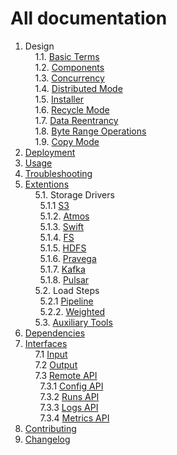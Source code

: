 # All documentation

1. Design <br/>
&nbsp;&nbsp;&nbsp;&nbsp;1.1. [Basic Terms](design//architecture#1-basic-terms)<br/>
&nbsp;&nbsp;&nbsp;&nbsp;1.2. [Components](design//architecture#2-components)<br/>
&nbsp;&nbsp;&nbsp;&nbsp;1.3. [Concurrency](design//architecture#3-concurrency)<br/>
&nbsp;&nbsp;&nbsp;&nbsp;1.4. [Distributed Mode](design/distributed_mode)<br/>
&nbsp;&nbsp;&nbsp;&nbsp;1.5. [Installer](design/installer)<br/>
&nbsp;&nbsp;&nbsp;&nbsp;1.6. [Recycle Mode](design/recycle_mode)<br/>
&nbsp;&nbsp;&nbsp;&nbsp;1.7. [Data Reentrancy](design/data_reentrancy)<br/>
&nbsp;&nbsp;&nbsp;&nbsp;1.8. [Byte Range Operations](usage/load/operations/byte_ranges)<br/>
&nbsp;&nbsp;&nbsp;&nbsp;1.9. [Copy Mode](design/copy_mode)<br/>
2. [Deployment](deployment)<br/>
3. [Usage](usage)<br/>
4. [Troubleshooting](troubleshooting)<br/>
5. [Extentions](https://github.com/emc-mongoose/mongoose)<br/>
&nbsp;&nbsp;&nbsp;&nbsp;5.1. Storage Drivers<br/>
&nbsp;&nbsp;&nbsp;&nbsp;&nbsp;&nbsp;5.1.1  [S3](https://github.com/emc-mongoose/mongoose-storage-driver-s3)<br/>
&nbsp;&nbsp;&nbsp;&nbsp;&nbsp;&nbsp;5.1.2. [Atmos](https://github.com/emc-mongoose/mongoose-storage-driver-atmos)<br/>
&nbsp;&nbsp;&nbsp;&nbsp;&nbsp;&nbsp;5.1.3. [Swift](https://github.com/emc-mongoose/mongoose-storage-driver-swift)<br/>
&nbsp;&nbsp;&nbsp;&nbsp;&nbsp;&nbsp;5.1.4. [FS](https://github.com/emc-mongoose/mongoose-storage-driver-fs)<br/>
&nbsp;&nbsp;&nbsp;&nbsp;&nbsp;&nbsp;5.1.5. [HDFS](https://github.com/emc-mongoose/mongoose-storage-driver-hdfs)<br/>
&nbsp;&nbsp;&nbsp;&nbsp;&nbsp;&nbsp;5.1.6. [Pravega](https://github.com/emc-mongoose/mongoose-storage-driver-pravega)<br/>
&nbsp;&nbsp;&nbsp;&nbsp;&nbsp;&nbsp;5.1.7. [Kafka](https://github.com/emc-mongoose/mongoose-storage-driver-kafka)<br/>
&nbsp;&nbsp;&nbsp;&nbsp;&nbsp;&nbsp;5.1.8. [Pulsar](https://github.com/emc-mongoose/mongoose-storage-driver-pulsar)<br/>
&nbsp;&nbsp;&nbsp;&nbsp;5.2. Load Steps<br/>
&nbsp;&nbsp;&nbsp;&nbsp;&nbsp;&nbsp;5.2.1  [Pipeline](https://github.com/emc-mongoose/mongoose-load-step-pipeline)<br/>
&nbsp;&nbsp;&nbsp;&nbsp;&nbsp;&nbsp;5.2.2. [Weighted](https://github.com/emc-mongoose/mongoose-load-step-weighted)<br/>
&nbsp;&nbsp;&nbsp;&nbsp;5.3. [Auxiliary Tools](https://github.com/emc-mongoose/mongoose#auxiliary-tools)
6. [Dependencies](dependencies)<br/>
7. [Interfaces](interfaces#interfaces)<br/>
&nbsp;&nbsp;&nbsp;&nbsp;7.1 [Input](interfaces/input)<br/>
&nbsp;&nbsp;&nbsp;&nbsp;7.2 [Output](interfaces/output)<br/>
&nbsp;&nbsp;&nbsp;&nbsp;7.3 [Remote API](interfaces/api/remote)<br/>
&nbsp;&nbsp;&nbsp;&nbsp;&nbsp;&nbsp;7.3.1 [Config API](interfaces/api/remote#config)<br/>
&nbsp;&nbsp;&nbsp;&nbsp;&nbsp;&nbsp;7.3.2 [Runs API](interfaces/api/remote#run)<br/>
&nbsp;&nbsp;&nbsp;&nbsp;&nbsp;&nbsp;7.3.3 [Logs API](interfaces/api/remote#logs)<br/>
&nbsp;&nbsp;&nbsp;&nbsp;&nbsp;&nbsp;7.3.4 [Metrics API](interfaces/api/remote#metrics)<br/>
8. [Contributing](CONTRIBUTING.md)<br/>
9. [Changelog](changelog)<br/>
